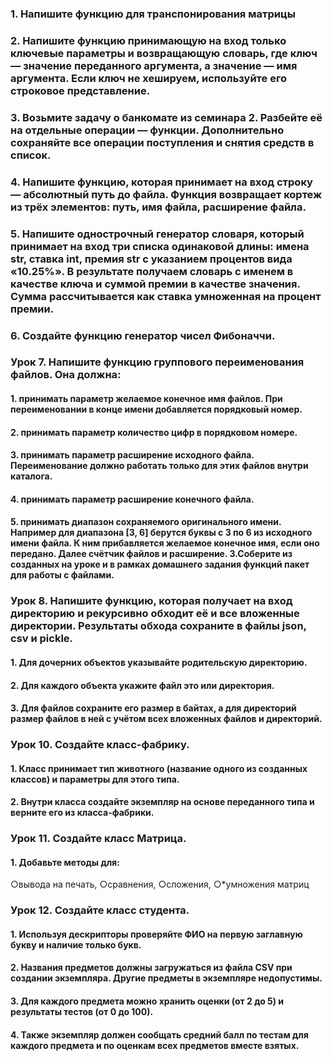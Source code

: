 ### 1. Напишите функцию для транспонирования матрицы 

### 2. Напишите функцию принимающую на вход только ключевые параметры и возвращающую словарь, где ключ — значение переданного аргумента, а значение — имя аргумента. Если ключ не хешируем, используйте его строковое представление. 

### 3. Возьмите задачу о банкомате из семинара 2. Разбейте её на отдельные операции — функции. Дополнительно сохраняйте все операции поступления и снятия средств в список.

### 4. Напишите функцию, которая принимает на вход строку — абсолютный путь до файла. Функция возвращает кортеж из трёх элементов: путь, имя файла, расширение файла.

### 5. Напишите однострочный генератор словаря, который принимает на вход три списка одинаковой длины: имена str, ставка int, премия str с указанием процентов вида «10.25%». В результате получаем словарь с именем в качестве ключа и суммой премии в качестве значения. Сумма рассчитывается как ставка умноженная на процент премии.

### 6. Создайте функцию генератор чисел Фибоначчи.

### Урок 7. Напишите функцию группового переименования файлов. Она должна:
#### 1. принимать параметр желаемое конечное имя файлов. При переименовании в конце имени добавляется порядковый номер.
#### 2. принимать параметр количество цифр в порядковом номере.
#### 3. принимать параметр расширение исходного файла. Переименование должно работать только для этих файлов внутри каталога.
#### 4. принимать параметр расширение конечного файла.
#### 5. принимать диапазон сохраняемого оригинального имени. Например для диапазона [3, 6] берутся буквы с 3 по 6 из исходного имени файла. К ним прибавляется желаемое конечное имя, если оно передано. Далее счётчик файлов и расширение. 3.Соберите из созданных на уроке и в рамках домашнего задания функций пакет для работы с файлами.

### Урок 8. Напишите функцию, которая получает на вход директорию и рекурсивно обходит её и все вложенные директории. Результаты обхода сохраните в файлы json, csv и pickle.
#### 1. Для дочерних объектов указывайте родительскую директорию.
#### 2. Для каждого объекта укажите файл это или директория.
#### 3. Для файлов сохраните его размер в байтах, а для директорий размер файлов в ней с учётом всех вложенных файлов и директорий.

### Урок 10. Создайте класс-фабрику.
#### 1. Класс принимает тип животного (название одного из созданных классов) и параметры для этого типа.
#### 2. Внутри класса создайте экземпляр на основе переданного типа и верните его из класса-фабрики. 

### Урок 11. Создайте класс Матрица.
#### 1. Добавьте методы для:
○вывода на печать,
○сравнения,
○сложения,
○*умножения матриц

### Урок 12. Создайте класс студента.
#### 1. Используя дескрипторы проверяйте ФИО на первую заглавную букву и наличие только букв.
#### 2. Названия предметов должны загружаться из файла CSV при создании экземпляра. Другие предметы в экземпляре недопустимы.
#### 3. Для каждого предмета можно хранить оценки (от 2 до 5) и результаты тестов (от 0 до 100).
#### 4. Также экземпляр должен сообщать средний балл по тестам для каждого предмета и по оценкам всех предметов вместе взятых.